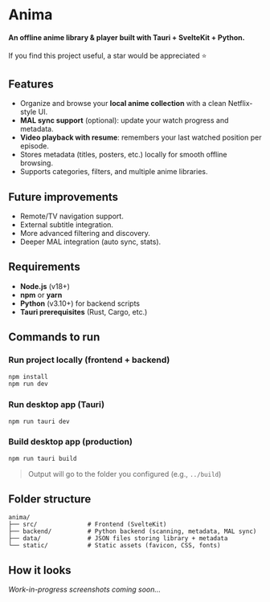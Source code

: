 # Anima

#### An offline anime library & player built with Tauri + SvelteKit + Python.

If you find this project useful, a star would be appreciated ⭐

## Features

* Organize and browse your **local anime collection** with a clean Netflix-style UI.
* **MAL sync support** (optional): update your watch progress and metadata.
* **Video playback with resume**: remembers your last watched position per episode.
* Stores metadata (titles, posters, etc.) locally for smooth offline browsing.
* Supports categories, filters, and multiple anime libraries.

## Future improvements

* Remote/TV navigation support.
* External subtitle integration.
* More advanced filtering and discovery.
* Deeper MAL integration (auto sync, stats).

## Requirements

* **Node.js** (v18+)
* **npm** or **yarn**
* **Python** (v3.10+) for backend scripts
* **Tauri prerequisites** (Rust, Cargo, etc.)

## Commands to run

### Run project locally (frontend + backend)

```bash
npm install
npm run dev
```

### Run desktop app (Tauri)

```bash
npm run tauri dev
```

### Build desktop app (production)

```bash
npm run tauri build
```

> Output will go to the folder you configured (e.g., `../build`)

## Folder structure

```
anima/
├── src/              # Frontend (SvelteKit)
├── backend/          # Python backend (scanning, metadata, MAL sync)
├── data/             # JSON files storing library + metadata
└── static/           # Static assets (favicon, CSS, fonts)
```

## How it looks

*Work-in-progress screenshots coming soon…*

